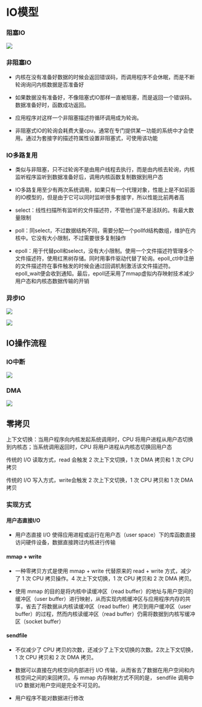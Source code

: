 # IO模型

### 阻塞IO

![](http://emall-t.oss-cn-hangzhou.aliyuncs.com/blog/2020-07-06-044720.png)



### 非阻塞IO

- 内核在没有准备好数据的时候会返回错误码，而调用程序不会休眠，而是不断轮询询问内核数据是否准备好

- 如果数据没有准备好，不像阻塞式IO那样一直被阻塞，而是返回一个错误码。数据准备好时，函数成功返回。

- 应用程序对这样一个非阻塞描述符循环调用成为轮询。

- 非阻塞式IO的轮询会耗费大量cpu，通常在专门提供某一功能的系统中才会使用。通过为套接字的描述符属性设置非阻塞式，可使用该功能



### IO多路复用

- 类似与非阻塞，只不过轮询不是由用户线程去执行，而是由内核去轮询，内核监听程序监听到数据准备好后，调用内核函数复制数据到用户态

- IO多路复用至少有两次系统调用，如果只有一个代理对象，性能上是不如前面的IO模型的，但是由于它可以同时监听很多套接字，所以性能比前两者高



- select：线性扫描所有监听的文件描述符，不管他们是不是活跃的。有最大数量限制

- poll：同select，不过数据结构不同，需要分配一个pollfd结构数组，维护在内核中。它没有大小限制，不过需要很多复制操作

- epoll：用于代替poll和select，没有大小限制。使用一个文件描述符管理多个文件描述符，使用红黑树存储。同时用事件驱动代替了轮询。epoll_ctl中注册的文件描述符在事件触发的时候会通过回调机制激活该文件描述符。epoll_wait便会收到通知。最后，epoll还采用了mmap虚拟内存映射技术减少用户态和内核态数据传输的开销



### 异步IO

![](http://emall-t.oss-cn-hangzhou.aliyuncs.com/blog/2020-07-06-044726.png)



![](http://emall-t.oss-cn-hangzhou.aliyuncs.com/blog/2020-07-06-044733.png)



## IO操作流程

### IO中断

![](http://emall-t.oss-cn-hangzhou.aliyuncs.com/blog/2020-07-06-044740.png)

### DMA

![](http://emall-t.oss-cn-hangzhou.aliyuncs.com/blog/2020-07-06-044745.png)



## 零拷贝

上下文切换：当用户程序向内核发起系统调用时，CPU 将用户进程从用户态切换到内核态；当系统调用返回时，CPU 将用户进程从内核态切换回用户态

传统的 I/O 读取方式，read 会触发 2 次上下文切换，1 次 DMA 拷贝和 1 次 CPU 拷贝

传统的 I/O 写入方式，write会触发 2 次上下文切换，1 次 CPU 拷贝和 1 次 DMA 拷贝

### 实现方式

#### 用户态直接I/O

- 用户态直接 I/O 使得应用进程或运行在用户态（user space）下的库函数直接访问硬件设备，数据直接跨过内核进行传输

#### mmap + write

- 一种零拷贝方式是使用 mmap + write 代替原来的 read + write 方式，减少了 1 次 CPU 拷贝操作。4 次上下文切换，1 次 CPU 拷贝和 2 次 DMA 拷贝。

- 使用 mmap 的目的是将内核中读缓冲区（read buffer）的地址与用户空间的缓冲区（user buffer）进行映射，从而实现内核缓冲区与应用程序内存的共享，省去了将数据从内核读缓冲区（read buffer）拷贝到用户缓冲区（user buffer）的过程，然而内核读缓冲区（read buffer）仍需将数据到内核写缓冲区（socket buffer）

#### sendfile

- 不仅减少了 CPU 拷贝的次数，还减少了上下文切换的次数。2次上下文切换，1 次 CPU 拷贝和 2 次 DMA 拷贝。

- 数据可以直接在内核空间内部进行 I/O 传输，从而省去了数据在用户空间和内核空间之间的来回拷贝。与 mmap 内存映射方式不同的是， sendfile 调用中 I/O 数据对用户空间是完全不可见的。

- 用户程序不能对数据进行修改